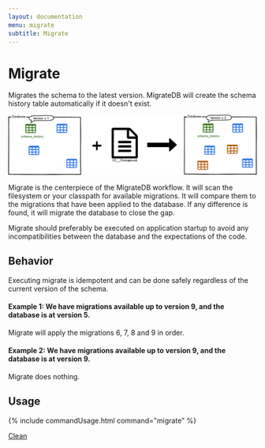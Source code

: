 ```yaml
---
layout: documentation
menu: migrate
subtitle: Migrate
---
```


# Migrate

Migrates the schema to the latest version. MigrateDB will create the schema history table automatically if it doesn't exist.

![Migrate](/assets/balsamiq/command-migrate.png)

Migrate is the centerpiece of the MigrateDB workflow. It will scan the filesystem or your classpath for available migrations.
It will compare them to the migrations that have been applied to the database. If any difference is found, it will migrate the database to close the gap.

Migrate should preferably be executed on application startup to avoid any incompatibilities between the database and the expectations of the code.

## Behavior

Executing migrate is idempotent and can be done safely regardless of the current version of the schema.

#### Example 1: We have migrations available up to version 9, and the database is at version 5.

Migrate will apply the migrations 6, 7, 8 and 9 in order.

#### Example 2: We have migrations available up to version 9, and the database is at version 9.

Migrate does nothing.

## Usage

{% include commandUsage.html command="migrate" %}

<p class="next-steps">
    <a class="btn btn-primary" href="/migratedb/documentation/command/clean">Clean <i class="fa fa-arrow-right"></i></a>
</p>
